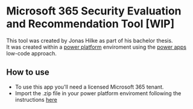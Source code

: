 # Microsoft 365 Security Evaluation and Recommendation Tool [WIP]
This tool was created by Jonas Hilke as part of his bachelor thesis.  
It was created within a [power platform](https://docs.microsoft.com/en-us/power-platform/) enviroment using the [power apps](https://docs.microsoft.com/en-us/powerapps/) low-code approach.


## How to use
- To use this app you'll need a licensed Microsoft 365 tenant.  
- Import the .zip file in your power platform enviroment following the instructions [here](https://docs.microsoft.com/en-us/powerapps/maker/canvas-apps/export-import-app)
